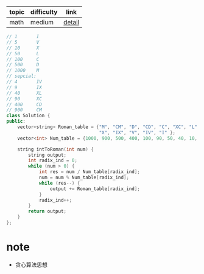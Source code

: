 | topic | difficulty | link |
| ---   | ---        | ---  |
| math | medium | [detail](https://leetcode-cn.com/problems/integer-to-roman/) |

```c++
// 1       I
// 5       V
// 10      X
// 50      L
// 100     C
// 500     D
// 1000    M
// sepcial:
// 4       IV
// 9       IX
// 40      XL
// 90      XC
// 400     CD
// 900     CM
class Solution {
public:
	vector<string> Roman_table = {"M", "CM", "D", "CD", "C", "XC", "L", "XL",
                                  "X", "IX", "V", "IV", "I" };
	vector<int> Num_table = {1000, 900, 500, 400, 100, 90, 50, 40, 10, 9, 5, 4, 1};

	string intToRoman(int num) {
		string output;
		int radix_ind = 0;
		while (num > 0) {
			int res = num / Num_table[radix_ind];
			num = num % Num_table[radix_ind];
			while (res--) {
				output += Roman_table[radix_ind];
			}
			radix_ind++;
		}
		return output;
	}
};
```


# note
- 贪心算法思想